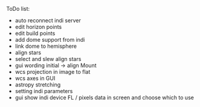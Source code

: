 ToDo list:

- auto reconnect indi server
- edit horizon points
- edit build points
- add dome support from indi
- link dome to hemisphere
- align stars
- select and slew align stars
- gui wording initial -> align Mount
- wcs projection in image to flat
- wcs axes in GUI
- astropy stretching
- setting indi parameters
- gui show indi device FL / pixels data in screen and choose which to use